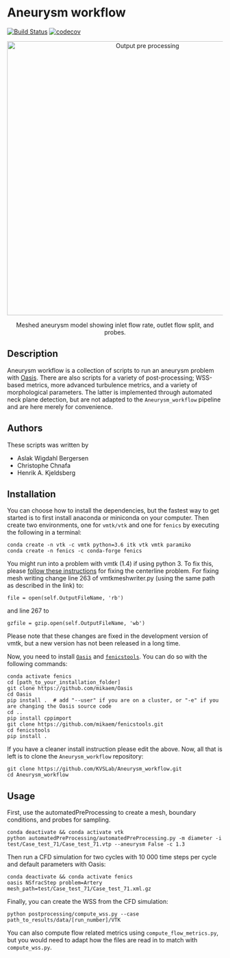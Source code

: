 # Aneurysm workflow
[![Build Status](https://travis-ci.com/KVSlab/Aneurysm_workflow.svg?token=qbve9tcy6am6sUJksBcu&branch=master)](https://travis-ci.com/KVSlab/Aneurysm_workflow)
[![codecov](https://codecov.io/gh/KVSlab/Aneurysm_workflow/branch/master/graph/badge.svg?token=M2NMX6HOSZ)](https://codecov.io/gh/KVSlab/Aneurysm_workflow)

<p align="center">
    <img src="https://raw.githubusercontent.com/KVSlab/Aneurysm_worklow/master/test/processed_model.png" width="640 height="280" alt="Output pre processing"/>
</p>
<p align="center">
    Meshed aneurysm model showing inlet flow rate, outlet flow split, and probes.
</p>

## Description
Aneurysm workflow is a collection of scripts to run an aneurysm problem with [Oasis](https://github.com/mikaem/Oasis). There are also scripts for a variety of post-processing; WSS-based metrics, more advanced turbulence metrics, and a variety of morphological parameters. The latter is implemented through automated neck plane detection, but are not adapted to the `Aneurysm_workflow` pipeline and are here merely for convenience.

## Authors
These scripts was written by
- Aslak Wigdahl Bergersen
- Christophe Chnafa
- Henrik A. Kjeldsberg

## Installation
You can choose how to install the dependencies, but the fastest way to get started is to first install anaconda or miniconda on your computer. Then create two environments, one for `vmtk/vtk` and one for `fenics` by executing the following in a terminal:
```
conda create -n vtk -c vmtk python=3.6 itk vtk vmtk paramiko
conda create -n fenics -c conda-forge fenics
```

You might run into a problem with vmtk (1.4) if using python 3. To fix this, please [follow these instructions](https://morphman.readthedocs.io/en/latest/installation.html#basic-installation) for fixing the centerline problem. For fixing mesh writing change line 263 of vmtkmeshwriter.py (using the same path as described in the link) to:
```
file = open(self.OutputFileName, 'rb')
````
and line 267 to
```
gzfile = gzip.open(self.OutputFileName, 'wb')
```
Please note that these changes are fixed in the development version of vmtk, but a new version has not been released in a long time.

Now, you need to install [`Oasis`](https://github.com/mikaem/Oasis) and [`fenicstools`](https://github.com/mikaem/fenicstools/). You can do so with the following commands:
```
conda activate fenics
cd [path_to_your_installation_folder]
git clone https://github.com/mikaem/Oasis
cd Oasis
pip install .  # add "--user" if you are on a cluster, or "-e" if you are changing the Oasis source code
cd ..
pip install cppimport
git clone https://github.com/mikaem/fenicstools.git
cd fenicstools
pip install . 
```

If you have a cleaner install instruction please edit the above. Now, all that is left is to clone the `Aneurysm_workflow` repository:
```
git clone https://github.com/KVSLab/Aneurysm_workflow.git
cd Aneurysm_workflow
```

## Usage
First, use the automatedPreProcessing to create a mesh, boundary conditions, and probes for sampling. 

```
conda deactivate && conda activate vtk
python automatedPreProcessing/automatedPreProcessing.py -m diameter -i test/Case_test_71/Case_test_71.vtp --aneurysm False -c 1.3
```

Then run a CFD simulation for two cycles with 10 000 time steps per cycle and default parameters with Oasis:
```
conda deactivate && conda activate fenics
oasis NSfracStep problem=Artery mesh_path=test/Case_test_71/Case_test_71.xml.gz
```

Finally, you can create the WSS from the CFD simulation:
```
python postprocessing/compute_wss.py --case path_to_results/data/[run_number]/VTK
```

You can also compute flow related metrics using `compute_flow_metrics.py`, but you would need to adapt how the files are read in to match with `compute_wss.py`.
